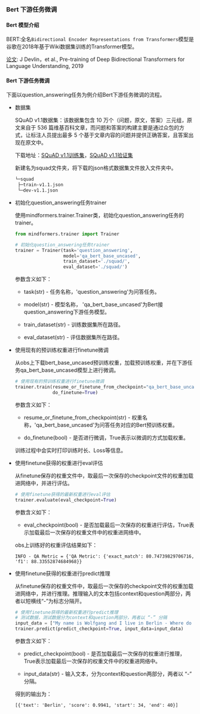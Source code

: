 ### Bert 下游任务微调

#### Bert 模型介绍

BERT:全名`Bidirectional Encoder Representations from Transformers`模型是谷歌在2018年基于Wiki数据集训练的Transformer模型。  

[论文](https://arxiv.org/abs/1810.04805): J Devlin，et al., Pre-training of Deep Bidirectional Transformers for Language Understanding, 2019

#### Bert 下游任务微调

下面以question_answering任务为例介绍Bert下游任务微调的流程。

- 数据集

  SQuAD v1.1数据集：该数据集包含 10 万个（问题，原文，答案）三元组，原文来自于 536 篇维基百科文章，而问题和答案的构建主要是通过众包的方式，让标注人员提出最多 5 个基于文章内容的问题并提供正确答案，且答案出现在原文中。

  下载地址：[SQuAD v1.1训练集](https://rajpurkar.github.io/SQuAD-explorer/dataset/train-v1.1.json)，[SQuAD v1.1验证集](https://rajpurkar.github.io/SQuAD-explorer/dataset/dev-v1.1.json)

  新建名为squad文件夹，将下载的json格式数据集文件放入文件夹中。

  ```bash
  └─squad  
   ├─train-v1.1.json
   └─dev-v1.1.json
  ```

- 初始化question_answering任务trainer

  使用mindformers.trainer.Trainer类，初始化question_answering任务的trainer。

  ```python
  from mindformers.trainer import Trainer

  # 初始化question_answering任务trainer
  trainer = Trainer(task='question_answering',
                    model='qa_bert_base_uncased',
                    train_dataset='./squad/',
                    eval_dataset='./squad/')
  ```

  参数含义如下：
    - task(str) - 任务名称，'question_answering'为问答任务。

    - model(str) - 模型名称， 'qa_bert_base_uncased'为Bert接question_answering下游任务模型。

    - train_dataset(str) - 训练数据集所在路径。

    - eval_dataset(str) - 评估数据集所在路径。

- 使用现有的预训练权重进行finetune微调

  从obs上下载bert_base_uncased预训练权重，加载预训练权重，并在下游任务qa_bert_base_uncased模型上进行微调。

  ```python
  # 使用现有的预训练权重进行finetune微调
  trainer.train(resume_or_finetune_from_checkpoint="qa_bert_base_uncased",
                do_finetune=True)
  ```

  参数含义如下：

  - resume_or_finetune_from_checkpoint(str) - 权重名称，'qa_bert_base_uncased'为问答任务对应的Bert预训练权重。

  - do_finetune(bool) - 是否进行微调，True表示以微调的方式加载权重。

  训练过程中会实时打印训练时长、Loss等信息。

- 使用finetune获得的权重进行eval评估

  从finetune保存的权重文件中，取最后一次保存的checkpoint文件的权重加载进网络中，并进行评估。

  ```python
  # 使用finetune获得的最新权重进行eval评估
  trainer.evaluate(eval_checkpoint=True)
  ```

  参数含义如下：

  - eval_checkpoint(bool) - 是否加载最后一次保存的权重进行评估，True表示加载最后一次保存的权重文件中的权重进网络中。

  obs上训练好的权重评估结果如下：

  ```text
  INFO - QA Metric = {'QA Metric': {'exact_match': 80.74739829706716, 'f1': 88.33552874684968}}
  ```

- 使用finetune获得的权重进行predict推理

  从finetune保存的权重文件中，取最后一次保存的checkpoint文件的权重加载进网络中，并进行推理。推理输入的文本包括context和question两部分，两者以短横线“-”为标志分隔开。

  ```python
  # 使用finetune获得的最新权重进行predict推理
  # 测试数据，测试数据分为context和question两部分，两者以 “-” 分隔
  input_data = ["My name is Wolfgang and I live in Berlin - Where do I live?"]
  trainer.predict(predict_checkpoint=True, input_data=input_data)
  ```

  参数含义如下：

  - predict_checkpoint(bool) - 是否加载最后一次保存的权重进行推理，True表示加载最后一次保存的权重文件中的权重进网络中。

  - input_data(str) - 输入文本，分为context和question两部分，两者以 “-” 分隔。

  得到的输出为：

  ```text
  [{'text': 'Berlin', 'score': 0.9941, 'start': 34, 'end': 40}]
  ```
